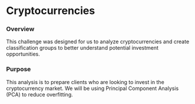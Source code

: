 # Cryptocurrencies

### Overview
This challenge was designed for us to analyze cryptocurrencies and create classification groups to better understand potential investment opportunities. 

### Purpose
This analysis is to prepare clients who are looking to invest in the cryptocurrency market. We will be using Principal Component Analysis (PCA) to reduce overfitting.

